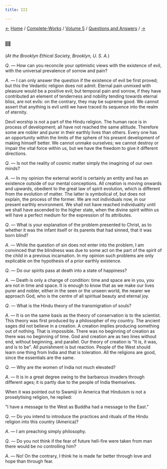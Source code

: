 ```yaml
---
title: III

---
```

<div>

[←](twentieth_century_club.htm) [Home](../../../index.htm) /
[Complete-Works](../../complete_works.htm) / [Volume
5](../volume_5_contents.htm) / [Questions and
Answers](questions_and_answers_contents.htm)
/ [→](selections_from_the_math_diary.htm)

  

## III

(*At the Brooklyn Ethical Society, Brooklyn, U. S. A.*)

*Q*. — How can you reconcile your optimistic views with the existence of
evil, with the universal prevalence of sorrow and pain?

*A*. — I can only answer the question if the existence of evil be first
proved; but this the Vedantic religion does not admit. Eternal pain
unmixed with pleasure would be a positive evil; but temporal pain and
sorrow, if they have contributed an element of tenderness and nobility
tending towards eternal bliss, are not evils: on the contrary, they may
be supreme good. We cannot assert that anything is evil until we have
traced its sequence into the realm of eternity.

Devil worship is not a part of the Hindu religion. The human race is in
process of development; all have not reached the same altitude.
Therefore some are nobler and purer in their earthly lives than others.
Every one has an opportunity within the limits of the sphere of his
present development of making himself better. We cannot unmake
ourselves; we cannot destroy or impair the vital force within us, but we
have the freedom to give it different directions.

*Q*. — Is not the reality of cosmic matter simply the imagining of our
own minds?

*A*. — In my opinion the external world is certainly an entity and has
an existence outside of our mental conceptions. All creation is moving
onwards and upwards, obedient to the great law of spirit evolution,
which is different from the evolution of matter. The latter is
symbolical of, but does not explain, the process of the former. We are
not individuals now, in our present earthly environment. We shall not
have reached individuality until we shall have ascended to the higher
state, when the divine spirit within us will have a perfect medium for
the expression of its attributes.

*Q*. — What is your explanation of the problem presented to Christ, as
to whether it was the infant itself or its parents that had sinned, that
it was born blind?

*A*. — While the question of sin does not enter into the problem, I am
convinced that the blindness was due to some act on the part of the
spirit of the child in a previous incarnation. In my opinion such
problems are only explicable on the hypothesis of a prior earthly
existence.

*Q*. — Do our spirits pass at death into a state of happiness?

*A*. — Death is only a change of condition: time and space are in you,
you are not in time and space. It is enough to know that as we make our
lives purer and nobler, either in the seen or the unseen world, the
nearer we approach God, who is the centre of all spiritual beauty and
eternal joy.

*Q*. — What is the Hindu theory of the transmigration of souls?

*A*. — It is on the same basis as the theory of conservation is to the
scientist. This theory was first produced by a philosopher of my
country. The ancient sages did not believe in a creation. A creation
implies producing something out of nothing. That is impossible. There
was no beginning of creation as there was no beginning of time. God and
creation are as two lines without end, without beginning, and parallel.
Our theory of creation is "It is, it was, and is to be". All punishment
is but reaction. People of the West should learn one thing from India
and that is toleration. All the religions are good, since the essentials
are the same.

*Q*. — Why are the women of India not much elevated?

*A*. — It is in a great degree owing to the barbarous invaders through
different ages; it is partly due to the people of India themselves.

When it was pointed out to Swamiji in America that Hinduism is not a
proselytising religion, he replied:

"I have a message to the West as Buddha had a message to the East."

*Q*. — Do you intend to introduce the practices and rituals of the Hindu
religion into this country (America)?

*A*. — I am preaching simply philosophy.

*Q*. — Do you not think if the fear of future hell-fire were taken from
man there would be no controlling him?

*A*. — No! On the contrary, I think he is made far better through love
and hope than through fear.

</div>
